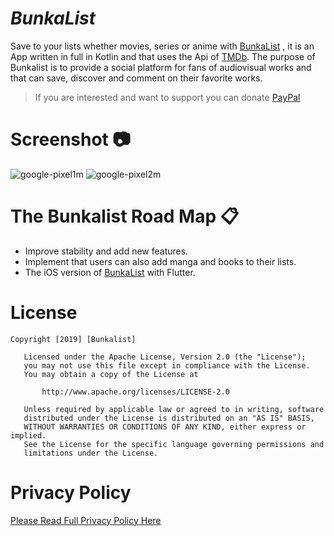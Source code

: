 # **_BunkaList_**

Save to your lists whether movies, series or anime with [BunkaList](https://play.google.com/store/apps/details?id=com.bunkalogic.bunkalist)  , it is an App written in full in Kotlin and that uses the Api of
[TMDb](https://www.themoviedb.org/documentation/api). The purpose of Bunkalist is to provide a social platform for fans of audiovisual works and that can save, 
discover and comment on their favorite works.

> If you are interested and want to support you can donate [PayPal](https://paypal.me/bunkalist?locale.x=es_ES)

# **Screenshot** :camera:

![google-pixel1m](https://user-images.githubusercontent.com/37332713/62721686-030c7500-ba0d-11e9-9749-3e47d6fbf41f.png)
![google-pixel2m](https://user-images.githubusercontent.com/37332713/62722712-5aabe000-ba0f-11e9-8c93-0b106cf50c14.png)



# **The Bunkalist Road Map** :clipboard:
- Improve stability and add new features.
- Implement that users can also add manga and books to their lists.
- The iOS version of [BunkaList](https://bunkalist.com) with Flutter.


# **License**
```
Copyright [2019] [Bunkalist]

   Licensed under the Apache License, Version 2.0 (the "License");
   you may not use this file except in compliance with the License.
   You may obtain a copy of the License at

       http://www.apache.org/licenses/LICENSE-2.0

   Unless required by applicable law or agreed to in writing, software
   distributed under the License is distributed on an "AS IS" BASIS,
   WITHOUT WARRANTIES OR CONDITIONS OF ANY KIND, either express or implied.
   See the License for the specific language governing permissions and
   limitations under the License.       
```
# **Privacy Policy**

[Please Read Full Privacy Policy Here](https://www.iubenda.com/privacy-policy/33068007)
